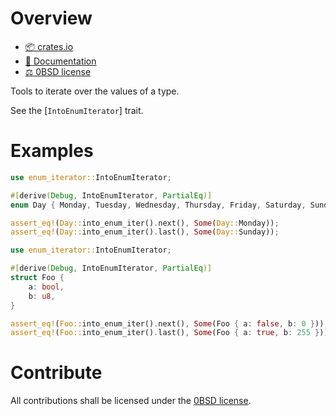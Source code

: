 <!-- cargo-sync-readme start -->

# Overview
- [📦 crates.io](https://crates.io/crates/enum-iterator)
- [📖 Documentation](https://docs.rs/enum-iterator)
- [⚖ 0BSD license](https://spdx.org/licenses/0BSD.html)

Tools to iterate over the values of a type.

See the [`IntoEnumIterator`] trait.

# Examples
```rust
use enum_iterator::IntoEnumIterator;

#[derive(Debug, IntoEnumIterator, PartialEq)]
enum Day { Monday, Tuesday, Wednesday, Thursday, Friday, Saturday, Sunday }

assert_eq!(Day::into_enum_iter().next(), Some(Day::Monday));
assert_eq!(Day::into_enum_iter().last(), Some(Day::Sunday));
```

```rust
use enum_iterator::IntoEnumIterator;

#[derive(Debug, IntoEnumIterator, PartialEq)]
struct Foo {
    a: bool,
    b: u8,
}

assert_eq!(Foo::into_enum_iter().next(), Some(Foo { a: false, b: 0 }));
assert_eq!(Foo::into_enum_iter().last(), Some(Foo { a: true, b: 255 }));
```

# Contribute
All contributions shall be licensed under the [0BSD license](https://spdx.org/licenses/0BSD.html).

<!-- cargo-sync-readme end -->
